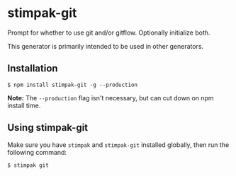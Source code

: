 # stimpak-git

Prompt for whether to use git and/or gitflow. Optionally initialize both.

This generator is primarily intended to be used in other generators.

## Installation

``` shell
$ npm install stimpak-git -g --production
```

**Note:** The `--production` flag isn't necessary, but can cut down on npm install time.

## Using stimpak-git

Make sure you have `stimpak` and `stimpak-git` installed globally, then run the following command:

``` shell
$ stimpak git
```
